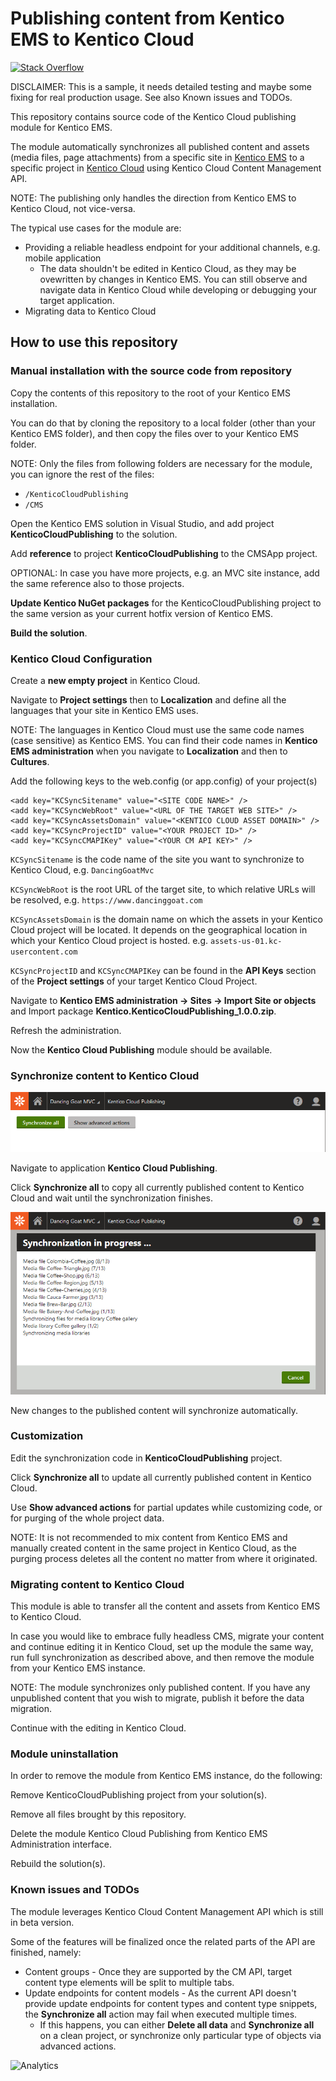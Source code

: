 # Publishing content from Kentico EMS to Kentico Cloud

[![Stack Overflow](https://img.shields.io/badge/Stack%20Overflow-ASK%20NOW-FE7A16.svg?logo=stackoverflow&logoColor=white)](https://stackoverflow.com/tags/kentico-cloud)

DISCLAIMER: This is a sample, it needs detailed testing and maybe some fixing for real production usage. See also Known issues and TODOs.

This repository contains source code of the Kentico Cloud publishing module for Kentico EMS.

The module automatically synchronizes all published content and assets (media files, page attachments) from a specific site in [Kentico EMS](https://www.kentico.com) to a specific project in [Kentico Cloud](https://www.kenticocloud.com) using Kentico Cloud Content Management API.

NOTE: The publishing only handles the direction from Kentico EMS to Kentico Cloud, not vice-versa.

The typical use cases for the module are:
* Providing a reliable headless endpoint for your additional channels, e.g. mobile application
  * The data shouldn't be edited in Kentico Cloud, as they may be ovewritten by changes in Kentico EMS. You can still observe and navigate data in Kentico Cloud while developing or debugging your target application.  
* Migrating data to Kentico Cloud

## How to use this repository

### Manual installation with the source code from repository

Copy the contents of this repository to the root of your Kentico EMS installation.

You can do that by cloning the repository to a local folder (other than your Kentico EMS folder), and then copy the files over to your Kentico EMS folder.

NOTE: Only the files from following folders are necessary for the module, you can ignore the rest of the files:
* `/KenticoCloudPublishing`
* `/CMS`

Open the Kentico EMS solution in Visual Studio, and add project **KenticoCloudPublishing** to the solution.

Add **reference** to project **KenticoCloudPublishing** to the CMSApp project.

OPTIONAL: In case you have more projects, e.g. an MVC site instance, add the same reference also to those projects. 

**Update Kentico NuGet packages** for the KenticoCloudPublishing project to the same version as your current hotfix version of Kentico EMS.

**Build the solution**.

### Kentico Cloud Configuration

Create a **new empty project** in Kentico Cloud.

Navigate to **Project settings** then to **Localization** and define all the languages that your site in Kentico EMS uses.

NOTE: The languages in Kentico Cloud must use the same code names (case sensitive) as Kentico EMS. You can find their code names in **Kentico EMS administration** when you navigate to **Localization** and then to **Cultures**.

Add the following keys to the web.config (or app.config) of your project(s)

```
<add key="KCSyncSitename" value="<SITE CODE NAME>" />
<add key="KCSyncWebRoot" value="<URL OF THE TARGET WEB SITE>" />
<add key="KCSyncAssetsDomain" value="<KENTICO CLOUD ASSET DOMAIN>" />
<add key="KCSyncProjectID" value="<YOUR PROJECT ID>" />
<add key="KCSyncCMAPIKey" value="<YOUR CM API KEY>" />
```

`KCSyncSitename` is the code name of the site you want to synchronize to Kentico Cloud, e.g. `DancingGoatMvc`

`KCSyncWebRoot` is the root URL of the target site, to which relative URLs will be resolved, e.g. `https://www.dancinggoat.com`

`KCSyncAssetsDomain` is the domain name on which the assets in your Kentico Cloud project will be located. It depends on the geographical location in which your Kentico Cloud project is hosted. e.g. `assets-us-01.kc-usercontent.com`

`KCSyncProjectID` and `KCSyncCMAPIKey` can be found in the **API Keys** section of the **Project settings** of your target Kentico Cloud Project.

Navigate to **Kentico EMS administration -> Sites -> Import Site or objects** and Import package **Kentico.KenticoCloudPublishing_1.0.0.zip**.

Refresh the administration.

Now the **Kentico Cloud Publishing** module should be available.

### Synchronize content to Kentico Cloud

![Module user interface](images/KenticoCloudPublishing.png)

Navigate to application **Kentico Cloud Publishing**.

Click **Synchronize all** to copy all currently published content to Kentico Cloud and wait until the synchronization finishes.

![Synchronizing changes](images/KenticoCloudPublishingSync.png)

New changes to the published content will synchronize automatically.

### Customization

Edit the synchronization code in **KenticoCloudPublishing** project.

Click **Synchronize all** to update all currently published content in Kentico Cloud.

Use **Show advanced actions** for partial updates while customizing code, or for purging of the whole project data.

NOTE: It is not recommended to mix content from Kentico EMS and manually created content in the same project in Kentico Cloud, as the purging process deletes all the content no matter from where it originated.

### Migrating content to Kentico Cloud

This module is able to transfer all the content and assets from Kentico EMS to Kentico Cloud.

In case you would like to embrace fully headless CMS, migrate your content and continue editing it in Kentico Cloud, set up the module the same way, run full synchronization as described above, and then remove the module from your Kentico EMS instance.

NOTE: The module synchronizes only published content. If you have any unpublished content that you wish to migrate, publish it before the data migration. 

Continue with the editing in Kentico Cloud.

### Module uninstallation

In order to remove the module from Kentico EMS instance, do the following:

Remove KenticoCloudPublishing project from your solution(s).

Remove all files brought by this repository.

Delete the module Kentico Cloud Publishing from Kentico EMS Administration interface.

Rebuild the solution(s).

### Known issues and TODOs

The module leverages Kentico Cloud Content Management API which is still in beta version.

Some of the features will be finalized once the related parts of the API are finished, namely:
* Content groups - Once they are supported by the CM API, target content type elements will be split to multiple tabs.
* Update endpoints for content models - As the current API doesn't provide update endpoints for content types and content type snippets, the **Synchronize all** action may fail when executed multiple times.
  * If this happens, you can either **Delete all data** and **Synchronize all** on a clean project, or synchronize only particular type of objects via advanced actions. 

![Analytics](https://kentico-ga-beacon.azurewebsites.net/api/UA-69014260-4/Kentico/ems-kentico-cloud-publishing?pixel)
